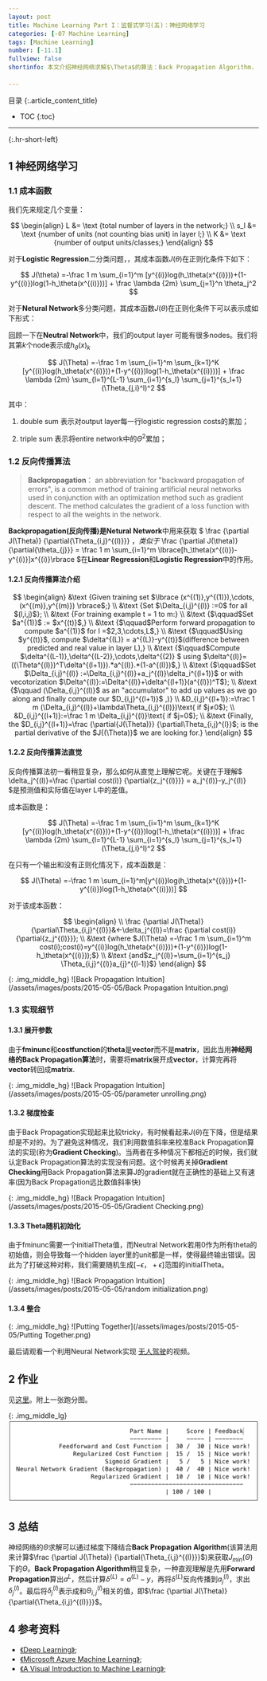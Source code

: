 ```yaml
---
layout: post
title: Machine Learning Part I：监督式学习(五)：神经网络学习
categories: [-07 Machine Learning]
tags: [Machine Learning]
number: [-11.1]
fullview: false
shortinfo: 本文介绍神经网络求解$\Theta$的算法：Back Propagation Algorithm.

---
```

目录
{:.article_content_title}


* TOC
{:toc}

---
{:.hr-short-left}

## 1 神经网络学习 ##

### 1.1 成本函数 ###

我们先来规定几个变量：

$$
\begin{align}
L &= \text {total number of layers in the network;}
\\
s_l &= \text {number of units (not counting bias unit) in layer l;}
\\
K &= \text {number of output units/classes;}
\end{align}
$$

对于**Logistic Regression**二分类问题，，其成本函数$J(\theta)$在正则化条件下如下：

$$
J(\theta) =-\frac 1 m  \sum_{i=1}^m [y^{(i)}log(h_\theta(x^{(i)}))+(1-y^{(i)})log(1-h_\theta(x^{(i)}))] + \frac \lambda {2m}  \sum_{j=1}^n \theta_j^2
$$


对于**Netural Network**多分类问题，其成本函数$J(\theta)$在正则化条件下可以表示成如下形式：

回顾一下在**Neutral Network**中，我们的output layer 可能有很多nodes。我们将其第$k$个node表示成$h_\theta(x)_k$

$$
J(\Theta) =-\frac 1 m  \sum_{i=1}^m \sum_{k=1}^K [y^{(i)}log(h_\theta(x^{(i)}))+(1-y^{(i)})log(1-h_\theta(x^{(i)}))] +  \frac \lambda {2m}  \sum_{l=1}^{L-1} \sum_{i=1}^{s_l} \sum_{j=1}^{s_l+1} (\Theta_{j,i}^l)^2
$$

其中：

1. double sum 表示对output layer每一行logistic regression costs的累加；

2. triple sum 表示将entire network中的$\Theta^2$累加；

### 1.2 反向传播算法 ###

> **Backpropagation**： an abbreviation for "backward propagation of errors", is a common method of training artificial neural networks used in conjunction with an optimization method such as gradient descent. The method calculates the gradient of a loss function with respect to all the weights in the network.

**Backpropagation(反向传播)**是**Netural Network**中用来获取
$
\frac {\partial J(\Theta)} {\partial{\Theta_{i,j}^{(l)}}} 
$，类似于$
\frac {\partial J(\theta)} {\partial{\theta_{j}}} = \frac 1 m \sum_{i=1}^m \lbrace[h_\theta(x^{(i)})-y^{(i)}]x^{(i)}\rbrace 
$在**Linear Regression**和**Logistic Regression**中的作用。


#### 1.2.1 反向传播算法介绍 ####

$$
\begin{align}
&\text {Given training set $\lbrace (x^{(1)},y^{(1)}),\cdots,(x^{(m)},y^{(m)}) \rbrace$;}
\\
&\text {Set $\Delta_{i,j}^{(l)} :=0$ for all $(l,i,j)$};
\\
&\text {For training example t = 1 to m:}
\\ 
&\text {$\qquad$Set $a^{(1)}$ := $x^{(t)}$,}
\\ 
&\text {$\qquad$Perform forward propagation to compute $a^{(1)}$ for l =$2,3,\cdots,L$,}
\\ 
&\text {$\qquad$Using $y^{(t)}$, compute $\delta^{(L)} = a^{(L)}-y^{(t)}$(difference between predicted and real value in layer L),}
\\ 
&\text {$\qquad$Compute $\delta^{(L-1)},\delta^{(L-2)},\cdots,\delta^{(2)} $ using $\delta^{(l)}=((\Theta^{(l)})^T\delta^{(l+1)}).*a^{(l)}.*(1-a^{(l)})$,}
\\ 
&\text {$\qquad$Set $\Delta_{i,j}^{(l)} :=\Delta_{i,j}^{(l)}+a_j^{(l)}\delta_i^{(l+1)}$ or with vecotorization $\Delta^{(l)}:=\Delta^{(l)}+\delta^{(l+1)}(a^{(l)})^T$};
\\
&\text {$\qquad (\Delta_{i,j}^{(l)}$ as an "accumulator" to add up values as we go along and finally compute our $D_{i,j}^{(l+1)}$ ,)}
\\ 
&D_{i,j}^{(l+1)}:=\frac 1 m (\Delta_{i,j}^{(l)}+\lambda\Theta_{i,j}^{(l)})\text{ if $j≠0$};
\\ 
&D_{i,j}^{(l+1)}:=\frac 1 m \Delta_{i,j}^{(l)}\text{ if $j=0$};
\\ 
&\text {Finally, the $D_{i,j}^{(l+1)}=\frac {\partial{J(\Theta)}} {\partial\Theta_{i,j}^{l}}$; is the partial derivative of the $J{(\Theta)}$ we are looking for.} 
\end{align}
$$

#### 1.2.2 反向传播算法直觉 ####

反向传播算法初一看稍显复杂，那么如何从直觉上理解它呢。关键在于理解$
\delta_j^{(l)}=\frac {\partial cost(i)} {\partial{z_j^{(l)}}} = a_j^{(l)}-y_j^{(l)}
$是预测值和实际值在layer L中的差值。

成本函数是：

$$
J(\Theta) =-\frac 1 m  \sum_{i=1}^m \sum_{k=1}^K [y^{(i)}log(h_\theta(x^{(i)}))+(1-y^{(i)})log(1-h_\theta(x^{(i)}))] +  \frac \lambda {2m}  \sum_{l=1}^{L-1} \sum_{i=1}^{s_l} \sum_{j=1}^{s_l+1} (\Theta_{j,i}^l)^2
$$

在只有一个输出和没有正则化情况下，成本函数是：

$$
J(\Theta) =-\frac 1 m  \sum_{i=1}^m[y^{(i)}log(h_\theta(x^{(i)}))+(1-y^{(i)})log(1-h_\theta(x^{(i)}))] 
$$

对于该成本函数：

$$
\begin{align}
\\ 
\frac {\partial J(\Theta)} {\partial\Theta_{i,j}^{(l)}}&←\delta_j^{(l)}=\frac {\partial cost(i)} {\partial{z_j^{(l)}}};
\\
&\text {where $J(\Theta) =-\frac 1 m  \sum_{i=1}^m cost(i);cost(i)=y^{(i)}log(h_\theta(x^{(i)}))+(1-y^{(i)})log(1-h_\theta(x^{(i)}));$}
\\
&\text {and$z_j^{(l)}=\sum_{i=1}^{s_j} \Theta_{i,j}^{(l)}a_{j}^{(l-1)}$}
\end{align}
$$


{: .img_middle_hg}
![Back Propagation Intuition](/assets/images/posts/2015-05-05/Back Propagation Intuition.png)



### 1.3 实现细节 ###

#### 1.3.1 展开参数 ####

由于**fminunc**和**costfunction**的**theta**是**vector**而不是**matrix**，因此当用**神经网络的Back Propagation算法**时，需要将**matrix**展开成**vector**，计算完再将**vector**转回成**matrix**.

{: .img_middle_hg}
![Back Propagation Intuition](/assets/images/posts/2015-05-05/parameter unrolling.png)

#### 1.3.2 梯度检查 ####

由于Back Propagation实现起来比较tricky，有时候看起来$J(θ)$在下降，但是结果却是不对的。为了避免这种情况，我们利用数值斜率来校准Back Propagation算法的实现(称为**Gradient Checking**)。当两者在多种情况下都相近的时候，我们就认定Back Propagation算法的实现没有问题。这个时候再关掉**Gradient Checking**用Back Propagation算法来算J的gradient就在正确性的基础上又有速率(因为Back Propagation远比数值斜率快)

{: .img_middle_hg}
![Back Propagation Intuition](/assets/images/posts/2015-05-05/Gradient Checking.png)

#### 1.3.3 Theta随机初始化 ####

由于fminunc需要一个initialTheta值，而Neutral Network若用0作为所有theta的初始值，则会导致每一个hidden layer里的unit都是一样，使得最终输出错误。因此为了打破这种对称，我们需要随机生成$[-ϵ，+ϵ]$范围的initialTheta。

{: .img_middle_hg}
![Back Propagation Intuition](/assets/images/posts/2015-05-05/random initialization.png)


#### 1.3.4 整合 ####


{: .img_middle_hg}
![Putting Together](/assets/images/posts/2015-05-05/Putting Together.png)


最后请观看一个利用Neural Network实现
[无人驾驶](https://www.youtube.com/watch?v=ilP4aPDTBPE)的视频。


## 2 作业 ##

见[这里](https://github.com/shunmian/-11-Machine-Learning)。附上一张跑分图。


{: .img_middle_lg}
![assignment4](/assets/images/posts/2015-05-05/assignment4.png)


## 3 总结 ##

神经网络的$\Theta$求解可以通过梯度下降结合**Back Propagation Algorithm**(该算法用来计算$\frac {\partial J(\Theta)} {\partial{\Theta_{i,j}^{(l)}}}$)来获取$J_{min}(\Theta)$下的$\Theta$。**Back Propagation Algorithm**稍显复杂，一种直观理解是先用**Forward Propagation**算出$a^L$，然后计算$\delta^{(L)} = a^{(L)}-y$，再将$\delta^{(L)}$反向传播到$a_j^{(l)}$，求出$\delta_j^{(l)}$。最后将$\delta_j^{(l)}$表示成和$\Theta_{i,j}^{(l)}$相关的值，即$\frac {\partial J(\Theta)} {\partial{\Theta_{i,j}^{(l)}}}$。


## 4 参考资料 ##
- [《Deep Learning》](http://deeplearning.net/);
- [《Microsoft Azure Machine Learning》](https://azure.microsoft.com/en-us/services/machine-learning/);
- [《A Visual Introduction to Machine Learning》](http://www.r2d3.us/visual-intro-to-machine-learning-part-1/);





